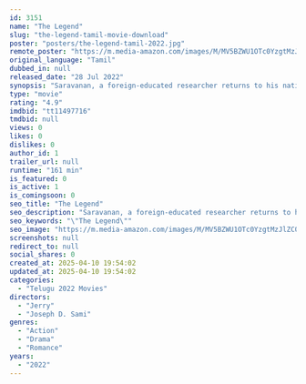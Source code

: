 ```yaml
---
id: 3151
name: "The Legend"
slug: "the-legend-tamil-movie-download"
poster: "posters/the-legend-tamil-2022.jpg"
remote_poster: "https://m.media-amazon.com/images/M/MV5BZWU1OTc0YzgtMzJlZC00YmQwLTk5YjAtYzVhM2FlOTU3Y2U1XkEyXkFqcGc@._V1_SX300.jpg"
original_language: "Tamil"
dubbed_in: null
released_date: "28 Jul 2022"
synopsis: "Saravanan, a foreign-educated researcher returns to his native place in India. His family runs colleges and hospitals. He crosses swords with a filthy-rich medical mafia with only commercial intentions."
type: "movie"
rating: "4.9"
imdbid: "tt11497716"
tmdbid: null
views: 0
likes: 0
dislikes: 0
author_id: 1
trailer_url: null
runtime: "161 min"
is_featured: 0
is_active: 1
is_comingsoon: 0
seo_title: "The Legend"
seo_description: "Saravanan, a foreign-educated researcher returns to his native place in India. His family runs colleges and hospitals. He crosses swords with a filthy-rich medical mafia with only commercial intentions."
seo_keywords: "\"The Legend\""
seo_image: "https://m.media-amazon.com/images/M/MV5BZWU1OTc0YzgtMzJlZC00YmQwLTk5YjAtYzVhM2FlOTU3Y2U1XkEyXkFqcGc@._V1_SX300.jpg"
screenshots: null
redirect_to: null
social_shares: 0
created_at: 2025-04-10 19:54:02
updated_at: 2025-04-10 19:54:02
categories:
  - "Telugu 2022 Movies"
directors:
  - "Jerry"
  - "Joseph D. Sami"
genres:
  - "Action"
  - "Drama"
  - "Romance"
years:
  - "2022"
---
```

